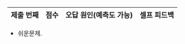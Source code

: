 | 제출 번째 | 점수 | 오답 원인(예측도 가능) | 셀프 피드백 |
| :-------: | :--: | :--------------------: | :---------: |

- 쉬운문제.
